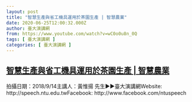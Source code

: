 ```yaml
---
layout: post
title: "智慧生產與省工機具運用於茶園生產 | 智慧農業"
date: 2020-06-25T12:00:32.000Z
author: 臺大演講網
from: https://www.youtube.com/watch?v=wC0o0u8n_0Q
tags: [ 臺大演講網 ]
categories: [ 臺大演講網 ]
---
```

<!--1593086432000-->
[智慧生產與省工機具運用於茶園生產 | 智慧農業](https://www.youtube.com/watch?v=wC0o0u8n_0Q)
------

<div>
拍攝日期：2018/9/14主講人：黃惟揚 先生►►臺大演講網Website: http://speech.ntu.edu.twFacebook: http://www.facebook.com/ntuspeech
</div>
